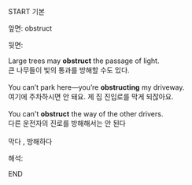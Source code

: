START
기본

앞면:
obstruct


뒷면:
<div>Large trees may <strong>obstruct</strong> the passage of light. </div><div>큰 나무들이 빛의 통과를 방해할 수도 있다.</div><div><br></div><div><div>You can’t park here—you’re <b>obstructing</b> my driveway. </div><div>여기에 주차하시면 안 돼요. 제 집 진입로를 막게 되잖아요.</div></div><div><br></div><div><div>You can't <strong>obstruct</strong> the way of the other drivers. </div><div><div>다른 운전자의 진로를 방해해서는 안 된다</div></div></div><div><br></div><div>막다 , 방해하다</div>


해석:

END